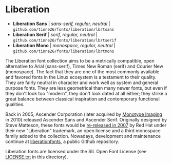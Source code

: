 # Liberation

- **Liberation Sans** | *sans-serif, regular, neutral* | `github.com/tinne26/fonts/liberation/lbrtsans`
- **Liberation Serif** | *serif, regular, neutral* | `github.com/tinne26/fonts/liberation/lbrtserif`
- **Liberation Mono** | *monospace, regular, neutral* | `github.com/tinne26/fonts/liberation/lbrtmono`

The Liberation font collection aims to be a metrically compatible, open alternative to Arial (sans-serif), Times New Roman (serif) and Courier New (monospace). The fact that they are one of the most commonly available and favored fonts in the Linux ecosystem is a testament to their quality. They are fairly neutral in character and work well as system and general purpose fonts. They are less geometrical than many newer fonts, but even if they don't look too "modern", they don't look dated at all either; they strike a great balance between classical inspiration and contemporary functional qualities.

Back in 2005, Ascender Corporation (later acquired by [Monotype Imaging](https://www.monotype.com/) in 2010) released Ascender Sans and Ascender Serif. Originally designed by Steve Matteson, these fonts would be [re-released in 2007](https://www.redhat.com/en/blog/liberation-fonts) by Red Hat under their new "Liberation" trademark, an open license and a third monospace family added to the collection. Nowadays, development and maintenance continue at [liberationfonts](https://github.com/liberationfonts/liberation-fonts), a public Github repository.

Liberation fonts are licensed under the SIL Open Font License (see [LICENSE.txt](https://github.com/tinne26/fonts/blob/main/liberation/LICENSE.txt) in this directory).
